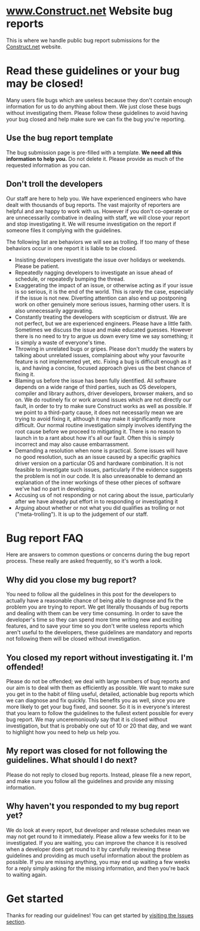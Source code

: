 # www.Construct.net Website bug reports

This is where we handle public bug report submissions for the [Construct.net](https://www.construct.net/) website.

# Read these guidelines or your bug may be closed!

Many users file bugs which are useless because they don't contain enough information for us to do anything about them. We just close these bugs without investigating them. Please follow these guidelines to avoid having your bug closed and help make sure we can fix the bug you're reporting.

## Use the bug report template

The bug submission page is pre-filled with a template. **We need all this information to help you.** Do not delete it. Please provide as much of the requested information as you can.

## Don't troll the developers
Our staff are here to help you. We have experienced engineers who have dealt with thousands of bug reports. The vast majority of reporters are helpful and are happy to work with us. However if you don't co-operate or are unnecessarily combative in dealing with staff, we will close your report and stop investigating it. We will resume investigation on the report if someone files it complying with the guidelines.

The following list are behaviors we will see as trolling. If too many of these behaviors occur in one report it is liable to be closed.

- Insisting developers investigate the issue over holidays or weekends. Please be patient.
- Repeatedly nagging developers to investigate an issue ahead of schedule, or repeatedly bumping the thread.
- Exaggerating the impact of an issue, or otherwise acting as if your issue is so serious, it is the end of the world. This is rarely the case, especially if the issue is not new. Diverting attention can also end up postponing work on other genuinely more serious issues, harming other users. It is also unnecessarily aggravating.
- Constantly treating the developers with scepticism or distrust. We are not perfect, but we are experienced engineers. Please have a little faith. Sometimes we discuss the issue and make educated guesses. However there is no need to try to argue us down every time we say something; it is simply a waste of everyone's time.
- Throwing in unrelated bugs or gripes. Please don't muddy the waters by talking about unrelated issues, complaining about why your favourite feature is not implemented yet, etc. Fixing a bug is difficult enough as it is, and having a concise, focused approach gives us the best chance of fixing it.
- Blaming us before the issue has been fully identified. All software depends on a wide range of third parties, such as OS developers, compiler and library authors, driver developers, browser makers, and so on. We do routinely fix or work around issues which are not directly our fault, in order to try to make sure Construct works as well as possible. If we point to a third-party cause, it does not necessarily mean we are trying to avoid fixing it, although it may make it significantly more difficult. Our normal routine investigation simply involves identifying the root cause before we proceed to mitigating it. There is no reason to launch in to a rant about how it's all our fault. Often this is simply incorrect and may also cause embarrassment.
- Demanding a resolution when none is practical. Some issues will have no good resolution, such as an issue caused by a specific graphics driver version on a particular OS and hardware combination. It is not feasible to investigate such issues, particularly if the evidence suggests the problem is not in our code. It is also unreasonable to demand an explanation of the inner workings of these other pieces of software we've had no part in developing.
- Accusing us of not responding or not caring about the issue, particularly after we have already put effort in to responding or investigating it
- Arguing about whether or not what you did qualifies as trolling or not ("meta-trolling"). It is up to the judgement of our staff.

# Bug report FAQ

Here are answers to common questions or concerns during the bug report process. These really are asked frequently, so it's worth a look.

## Why did you close my bug report?

You need to follow all the guidelines in this post for the developers to actually have a reasonable chance of being able to diagnose and fix the problem you are trying to report. We get literally thousands of bug reports and dealing with them can be very time consuming. In order to save the developer's time so they can spend more time writing new and exciting features, and to save your time so you don't write useless reports which aren't useful to the developers, these guidelines are mandatory and reports not following them will be closed without investigation.

## You closed my report without investigating it. I'm offended!

Please do not be offended; we deal with large numbers of bug reports and our aim is to deal with them as efficiently as possible. We want to make sure you get in to the habit of filing useful, detailed, actionable bug reports which we can diagnose and fix quickly. This benefits you as well, since you are more likely to get your bug fixed, and sooner. So it is in everyone's interest that you learn to follow the guidelines to the fullest extent possible for every bug report. We may unceremoniously say that it is closed without investigation, but that is probably one out of 10 or 20 that day, and we want to highlight how you need to help us help you.

## My report was closed for not following the guidelines. What should I do next?

Please do not reply to closed bug reports. Instead, please file a new report, and make sure you follow all the guidelines and provide any missing information.

## Why haven't you responded to my bug report yet?

We do look at every report, but developer and release schedules mean we may not get round to it immediately. Please allow a few weeks for it to be investigated. If you are waiting, you can improve the chance it is resolved when a developer does get round to it by carefully reviewing these guidelines and providing as much useful information about the problem as possible. If you are missing anything, you may end up waiting a few weeks for a reply simply asking for the missing information, and then you're back to waiting again.

# Get started

Thanks for reading our guidelines! You can get started by [visiting the Issues section](https://github.com/Scirra/Construct.net-website-bugs/issues).
